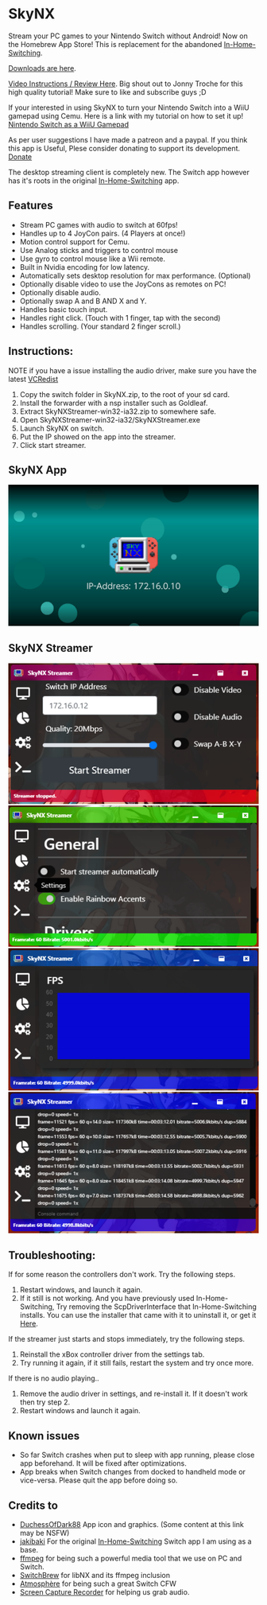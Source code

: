 # SkyNX
Stream your PC games to your Nintendo Switch without Android! Now on the Homebrew App Store!
This is replacement for the abandoned [In-Home-Switching](https://github.com/jakibaki/In-Home-Switching/blob/master/README.md).

[Downloads are here](https://github.com/DevL0rd/SkyNX/releases).

[Video Instructions / Review Here](https://www.youtube.com/watch?v=YtnIqVdYbf4). Big shout out to Jonny Troche for this high quality tutorial! Make sure to like and subscribe guys ;D

If your interested in using SkyNX to turn your Nintendo Switch into a WiiU gamepad using Cemu. Here is a link with my tutorial on how to set it up! [Nintendo Switch as a WiiU Gamepad](https://gbatemp.net/threads/how-to-use-your-switch-as-a-wiiu-game-pad-in-cemu-using-skynx.563405/)

As per user suggestions I have made a patreon and a paypal.
If you think this app is Useful, Plese consider donating to support its development. [Donate](https://www.paypal.me/SkyNX)

The desktop streaming client is completely new. The Switch app however has it's roots in the original [In-Home-Switching](https://github.com/jakibaki/In-Home-Switching) app.
## Features
 * Stream PC games with audio to switch at 60fps!
 * Handles up to 4 JoyCon pairs. (4 Players at once!)
 * Motion control support for Cemu.
 * Use Analog sticks and triggers to control mouse
 * Use gyro to control mouse like a Wii remote.
 * Built in Nvidia encoding for low latency.
 * Automatically sets desktop resolution for max performance. (Optional)
 * Optionally disable video  to use the JoyCons as remotes on PC!
 * Optionally disable audio.
 * Optionally swap A and B AND X and Y.
 * Handles basic touch input.
 * Handles right click. (Touch with 1 finger, tap with the second)
 * Handles scrolling. (Your standard 2 finger scroll.)

## Instructions:
NOTE if you have a issue installing the audio driver, make sure you have the latest [VCRedist](https://www.microsoft.com/en-us/download/confirmation.aspx?id=5555)
1. Copy the switch folder in SkyNX.zip, to the root of your sd card.
2. Install the forwarder with a nsp installer such as Goldleaf.
3. Extract SkyNXStreamer-win32-ia32.zip to somewhere safe.
4. Open SkyNXStreamer-win32-ia32/SkyNXStreamer.exe
5. Launch SkyNX on switch.
6. Put the IP showed on the app into the streamer.
7. Click start streamer.

## SkyNX App
![SkyNX App](Screenshots/App.jpg "SkyNX App")

## SkyNX Streamer
![SkyNX Streamer](Screenshots/Main.png "SkyNX Streamer")![SkyNX Settings](Screenshots/Settings.png "SkyNX Settings")
![SkyNX Stats](Screenshots/Stats.png "SkyNX Stats")![SkyNX Console](Screenshots/Console.png "SkyNX Console")

## Troubleshooting:
If for some reason the controllers don't work. Try the following steps.
1. Restart windows, and launch it again.
2. If it still is not working. And you have previously used In-Home-Switching, Try removing the ScpDriverInterface that In-Home-Switching installs. You can use the installer that came with it to uninstall it, or get it [Here](https://github.com/mogzol/ScpDriverInterface/releases/download/1.1/ScpDriverInterface_v1.1.zip).

If the streamer just starts and stops immediately, try the following steps.
1. Reinstall the xBox controller driver from the settings tab.
2. Try running it again, if it still fails, restart the system and try once more.

If there is no audio playing..
1. Remove the audio driver in settings, and re-install it. If it doesn't work then try step 2.
2. Restart windows and launch it again.


## Known issues
  * So far Switch crashes when put to sleep with app running, please close app beforehand. It will be fixed after optimizations.
  * App breaks when Switch changes from docked to handheld mode or vice-versa. Please quit the app before doing so.

## Credits to
* [DuchessOfDark88](https://twitter.com/DuchessOfDark88) App icon and graphics. (Some content at this link may be NSFW)
* [jakibaki](https://github.com/jakibaki) For the original [In-Home-Switching](https://github.com/jakibaki/In-Home-Switching/blob/master/README.md) Switch app I am using as a base.
* [ffmpeg](https://www.ffmpeg.org/) for being such a powerful media tool that we use on PC and Switch.
* [SwitchBrew](https://switchbrew.org/) for libNX and its ffmpeg inclusion
* [Atmosphère](https://github.com/Atmosphere-NX/Atmosphere) for being such a great Switch CFW
* [Screen Capture Recorder](https://github.com/rdp/screen-capture-recorder-to-video-windows-free) for helping us grab audio.
